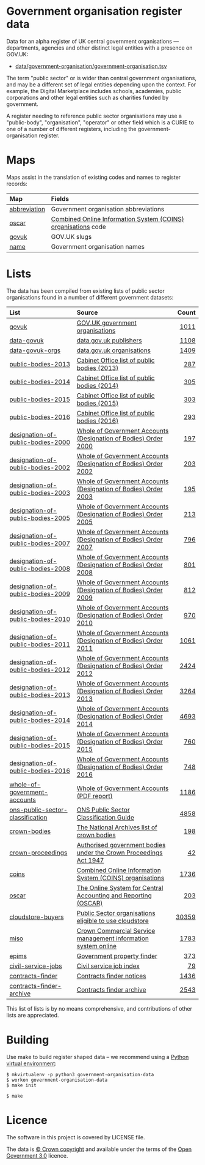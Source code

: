 # Government organisation register data

Data for an alpha register of UK central government organisations — departments, agencies and other distinct legal entities with a presence on GOV.UK:

  * [data/government-organisation/government-organisation.tsv](data/government-organisation/government-organisation.tsv)

The term "public sector" or is wider than central government organisations, and may be a different set of legal entities depending upon the context.
For example, the Digital Marketplace includes schools, academies, public corporations and other legal entities such as charities funded by government.

A register needing to reference public sector organisations may use a "public-body", "organisation", "operator" or other field which is a CURIE to one of a number of different registers, including the government-organisation register.

# Maps

Maps assist in the translation of existing codes and names to register records:

| Map | Fields |
| :---         |    :--- |
| [abbreviation](maps/abbreviation.tsv) |Government organisation abbreviations |
| [oscar](maps/oscar.tsv) |[Combined Online Information System (COINS) organisations](https://www.whatdotheyknow.com/cy/request/list_of_public_bodies_in_the_coi#incoming-69457) code |
| [govuk](maps/govuk.tsv) |GOV.UK slugs |
| [name](maps/name.tsv) |Government organisation names |

# Lists

The data has been compiled from existing lists of public sector organisations found in a number of different government datasets:

| List | Source | Count |
| :---         |    :--- | ---: |
|[govuk](lists/govuk) |[GOV.UK government organisations](https://www.gov.uk/government/organisations)|[1011](lists/govuk/list.tsv)|
|[data-govuk](lists/data-govuk) |[data.gov.uk publishers](https://data.gov.uk/publisher)|[1108](lists/data-govuk/list.tsv)|
|[data-govuk-orgs](lists/data-govuk-orgs) |[data.gov.uk organisations](https://data.gov.uk)|[1409](lists/data-govuk-orgs/list.tsv)|
|[public-bodies-2013](lists/public-bodies-2013) |[Cabinet Office list of public bodies (2013)](https://www.gov.uk/government/publications/public-bodies-2013)|[287](lists/public-bodies-2013/list.tsv)|
|[public-bodies-2014](lists/public-bodies-2014) |[Cabinet Office list of public bodies (2014)](https://www.gov.uk/government/publications/public-bodies-2014)|[305](lists/public-bodies-2014/list.tsv)|
|[public-bodies-2015](lists/public-bodies-2015) |[Cabinet Office list of public bodies (2015)](https://www.gov.uk/government/publications/public-bodies-2015)|[303](lists/public-bodies-2015/list.tsv)|
|[public-bodies-2016](lists/public-bodies-2016) |[Cabinet Office list of public bodies (2016)](https://www.gov.uk/government/publications/public-bodies-2016)|[293](lists/public-bodies-2016/list.tsv)|
|[designation-of-public-bodies-2000](lists/designation-of-public-bodies-2000) |[Whole of Government Accounts (Designation of Bodies) Order 2000](http://www.legislation.gov.uk/uksi/2000/3357/contents/made)|[197](lists/designation-of-public-bodies-2000/list.tsv)|
|[designation-of-public-bodies-2002](lists/designation-of-public-bodies-2002) |[Whole of Government Accounts (Designation of Bodies) Order 2002](http://www.legislation.gov.uk/uksi/2002/454/contents/made)|[203](lists/designation-of-public-bodies-2002/list.tsv)|
|[designation-of-public-bodies-2003](lists/designation-of-public-bodies-2003) |[Whole of Government Accounts (Designation of Bodies) Order 2003](http://www.legislation.gov.uk/uksi/2003/489/contents/made)|[195](lists/designation-of-public-bodies-2003/list.tsv)|
|[designation-of-public-bodies-2005](lists/designation-of-public-bodies-2005) |[Whole of Government Accounts (Designation of Bodies) Order 2005](http://www.legislation.gov.uk/uksi/2005/486/contents/made)|[213](lists/designation-of-public-bodies-2005/list.tsv)|
|[designation-of-public-bodies-2007](lists/designation-of-public-bodies-2007) |[Whole of Government Accounts (Designation of Bodies) Order 2007](http://www.legislation.gov.uk/uksi/2007/1492/contents/made)|[796](lists/designation-of-public-bodies-2007/list.tsv)|
|[designation-of-public-bodies-2008](lists/designation-of-public-bodies-2008) |[Whole of Government Accounts (Designation of Bodies) Order 2008](http://www.legislation.gov.uk/uksi/2008/1440/contents/made)|[801](lists/designation-of-public-bodies-2008/list.tsv)|
|[designation-of-public-bodies-2009](lists/designation-of-public-bodies-2009) |[Whole of Government Accounts (Designation of Bodies) Order 2009](http://www.legislation.gov.uk/uksi/2009/1973/contents/made)|[812](lists/designation-of-public-bodies-2009/list.tsv)|
|[designation-of-public-bodies-2010](lists/designation-of-public-bodies-2010) |[Whole of Government Accounts (Designation of Bodies) Order 2010](http://www.legislation.gov.uk/uksi/2010/1051/made)|[970](lists/designation-of-public-bodies-2010/list.tsv)|
|[designation-of-public-bodies-2011](lists/designation-of-public-bodies-2011) |[Whole of Government Accounts (Designation of Bodies) Order 2011](http://www.legislation.gov.uk/uksi/2011/1268/contents/made)|[1061](lists/designation-of-public-bodies-2011/list.tsv)|
|[designation-of-public-bodies-2012](lists/designation-of-public-bodies-2012) |[Whole of Government Accounts (Designation of Bodies) Order 2012](http://www.legislation.gov.uk/uksi/2012/1803/contents/made)|[2424](lists/designation-of-public-bodies-2012/list.tsv)|
|[designation-of-public-bodies-2013](lists/designation-of-public-bodies-2013) |[Whole of Government Accounts (Designation of Bodies) Order 2013](http://www.legislation.gov.uk/uksi/2013/1796/contents/made)|[3264](lists/designation-of-public-bodies-2013/list.tsv)|
|[designation-of-public-bodies-2014](lists/designation-of-public-bodies-2014) |[Whole of Government Accounts (Designation of Bodies) Order 2014](http://www.legislation.gov.uk/uksi/2014/2234/contents/made)|[4693](lists/designation-of-public-bodies-2014/list.tsv)|
|[designation-of-public-bodies-2015](lists/designation-of-public-bodies-2015) |[Whole of Government Accounts (Designation of Bodies) Order 2015](http://www.legislation.gov.uk/uksi/2015/1655/made)|[760](lists/designation-of-public-bodies-2015/list.tsv)|
|[designation-of-public-bodies-2016](lists/designation-of-public-bodies-2016) |[Whole of Government Accounts (Designation of Bodies) Order 2016](http://www.legislation.gov.uk/uksi/2016/1173/contents/made)|[748](lists/designation-of-public-bodies-2016/list.tsv)|
|[whole-of-government-accounts](lists/whole-of-government-accounts) |[Whole of Government Accounts (PDF report)](https://www.gov.uk/government/collections/whole-of-government-accounts)|[1186](lists/whole-of-government-accounts/list.tsv)|
|[ons-public-sector-classification](lists/ons-public-sector-classification) |[ONS Public Sector Classification Guide](https://www.ons.gov.uk/economy/nationalaccounts/uksectoraccounts/datasets/publicsectorclassificationguide)|[4858](lists/ons-public-sector-classification/list.tsv)|
|[crown-bodies](lists/crown-bodies) |[The National Archives list of crown bodies](http://www.nationalarchives.gov.uk/information-management/re-using-public-sector-information/copyright-and-re-use/uk-crown-bodies/)|[198](lists/crown-bodies/list.tsv)|
|[crown-proceedings](lists/crown-proceedings) |[Authorised government bodies under the Crown Proceedings Act 1947](https://www.gov.uk/government/publications/serve-the-treasury-solicitor-with-legal-proceedings)|[42](lists/crown-proceedings/list.tsv)|
|[coins](lists/coins) |[Combined Online Information System (COINS) organisations](https://www.whatdotheyknow.com/cy/request/list_of_public_bodies_in_the_coi#incoming-69457)|[1736](lists/coins/list.tsv)|
|[oscar](lists/oscar) |[The Online System for Central Accounting and Reporting (OSCAR)](https://www.gov.uk/government/collections/hmt-oscar-publishing-from-the-database)|[203](lists/oscar/list.tsv)|
|[cloudstore-buyers](lists/cloudstore-buyers) |[Public Sector organisations eligible to use cloudstore](https://www.gov.uk/government/publications/public-sector-organisations-eligible-to-use-cloudstore)|[30359](lists/cloudstore-buyers/list.tsv)|
|[miso](lists/miso) |[Crown Commercial Service management information system online](https://www.gov.uk/guidance/current-crown-commercial-service-suppliers-what-you-need-to-know)|[1783](lists/miso/list.tsv)|
|[epims](lists/epims) |[Government property finder](https://www.epims.ogc.gov.uk/government-property-finder/home.aspx)|[373](lists/epims/list.tsv)|
|[civil-service-jobs](lists/civil-service-jobs) |[Civil service job index](https://www.civilservicejobs.service.gov.uk/csr/index.cgi)|[79](lists/civil-service-jobs/list.tsv)|
|[contracts-finder](lists/contracts-finder) |[Contracts finder notices](https://www.contractsfinder.service.gov.uk/Notice/Summary)|[1436](lists/contracts-finder/list.tsv)|
|[contracts-finder-archive](lists/contracts-finder-archive) |[Contracts finder archive](https://data.gov.uk/data/contracts-finder-archive/data-feeds/)|[2543](lists/contracts-finder-archive/list.tsv)|


This list of lists is by no means comprehensive, and contributions of other lists are appreciated.

# Building

Use make to build register shaped data
– we recommend using a [Python virtual environment](http://virtualenvwrapper.readthedocs.org/en/latest/):

    $ mkvirtualenv -p python3 government-organisation-data
    $ workon government-organisation-data
    $ make init

    $ make

# Licence

The software in this project is covered by LICENSE file.

The data is [© Crown copyright](http://www.nationalarchives.gov.uk/information-management/re-using-public-sector-information/copyright-and-re-use/crown-copyright/)
and available under the terms of the [Open Government 3.0](https://www.nationalarchives.gov.uk/doc/open-government-licence/version/3/) licence.
